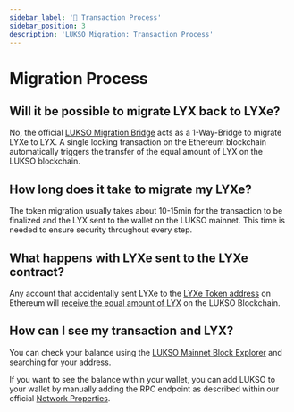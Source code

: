 ```yaml
---
sidebar_label: '🔄 Transaction Process'
sidebar_position: 3
description: 'LUKSO Migration: Transaction Process'
---
```


# Migration Process

## Will it be possible to migrate LYX back to LYXe?

No, the official [LUKSO Migration Bridge](https://migrate.lukso.network/) acts as a 1-Way-Bridge to migrate LYXe to LYX. A single locking transaction on the Ethereum blockchain automatically triggers the transfer of the equal amount of LYX on the LUKSO blockchain.

## How long does it take to migrate my LYXe?

The token migration usually takes about 10-15min for the transaction to be finalized and the LYX sent to the wallet on the LUKSO mainnet. This time is needed to ensure security throughout every step.

## What happens with LYXe sent to the LYXe contract?

Any account that accidentally sent LYXe to the [LYXe Token address](https://etherscan.io/token/0xA8b919680258d369114910511cc87595aec0be6D) on Ethereum will [receive the equal amount of LYX](https://medium.com/lukso/the-lyxe-migration-process-374053e5ddf5) on the LUKSO Blockchain.

## How can I see my transaction and LYX?

You can check your balance using the [LUKSO Mainnet Block Explorer](https://explorer.execution.testnet.lukso.network/) and searching for your address.

If you want to see the balance within your wallet, you can add LUKSO to your wallet by manually adding the RPC endpoint as described within our official [Network Properties](https://docs.lukso.tech/networks/mainnet/parameters).
